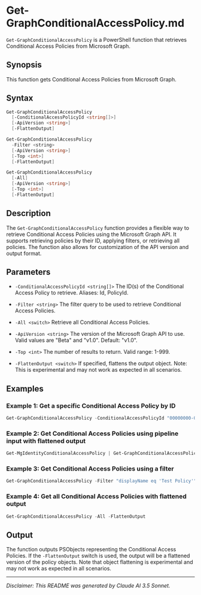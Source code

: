 # Get-GraphConditionalAccessPolicy.md

`Get-GraphConditionalAccessPolicy` is a PowerShell function that retrieves Conditional Access Policies from Microsoft Graph.

## Synopsis

This function gets Conditional Access Policies from Microsoft Graph.

## Syntax

```powershell
Get-GraphConditionalAccessPolicy
  [-ConditionalAccessPolicyId <string[]>]
  [-ApiVersion <string>]
  [-FlattenOutput]

Get-GraphConditionalAccessPolicy
  -Filter <string>
  [-ApiVersion <string>]
  [-Top <int>]
  [-FlattenOutput]

Get-GraphConditionalAccessPolicy
  [-All]
  [-ApiVersion <string>]
  [-Top <int>]
  [-FlattenOutput]
```

## Description

The `Get-GraphConditionalAccessPolicy` function provides a flexible way to retrieve Conditional Access Policies using the Microsoft Graph API. It supports retrieving policies by their ID, applying filters, or retrieving all policies. The function also allows for customization of the API version and output format.

## Parameters

- `-ConditionalAccessPolicyId <string[]>`
  The ID(s) of the Conditional Access Policy to retrieve. Aliases: Id, PolicyId.

- `-Filter <string>`
  The filter query to be used to retrieve Conditional Access Policies.

- `-All <switch>`
  Retrieve all Conditional Access Policies.

- `-ApiVersion <string>`
  The version of the Microsoft Graph API to use. Valid values are "Beta" and "v1.0". Default: "v1.0".

- `-Top <int>`
  The number of results to return. Valid range: 1-999.

- `-FlattenOutput <switch>`
  If specified, flattens the output object. Note: This is experimental and may not work as expected in all scenarios.

## Examples

### Example 1: Get a specific Conditional Access Policy by ID
```powershell
Get-GraphConditionalAccessPolicy -ConditionalAccessPolicyId "00000000-0000-0000-0000-000000000000"
```

### Example 2: Get Conditional Access Policies using pipeline input with flattened output
```powershell
Get-MgIdentityConditionalAccessPolicy | Get-GraphConditionalAccessPolicy -FlattenOutput
```

### Example 3: Get Conditional Access Policies using a filter
```powershell
Get-GraphConditionalAccessPolicy -Filter "displayName eq 'Test Policy'"
```

### Example 4: Get all Conditional Access Policies with flattened output
```powershell
Get-GraphConditionalAccessPolicy -All -FlattenOutput
```

## Output

The function outputs PSObjects representing the Conditional Access Policies. If the `-FlattenOutput` switch is used, the output will be a flattened version of the policy objects. Note that object flattening is experimental and may not work as expected in all scenarios.

---

*Disclaimer: This README was generated by Claude AI 3.5 Sonnet.*
